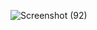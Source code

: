 ![Screenshot (92)](https://github.com/Shibnathnandi07/Snake-Game/assets/153584725/f5c28300-d2f7-4a78-8088-67fa97fae7dc)
